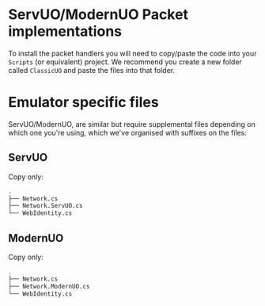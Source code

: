 # ServUO/ModernUO Packet implementations

To install the packet handlers you will need to copy/paste the code into your `Scripts` (or equivalent) project.
We recommend you create a new folder called `ClassicUO` and paste the files into that folder.

# Emulator specific files

ServUO/ModernUO, are similar but require supplemental files depending on which one you're using, which we've organised with suffixes on the files:

## ServUO

Copy only:

```bash
.
├── Network.cs
├── Network.ServUO.cs
└── WebIdentity.cs
```


## ModernUO

Copy only:

```bash
.
├── Network.cs
├── Network.ModernUO.cs
└── WebIdentity.cs
```